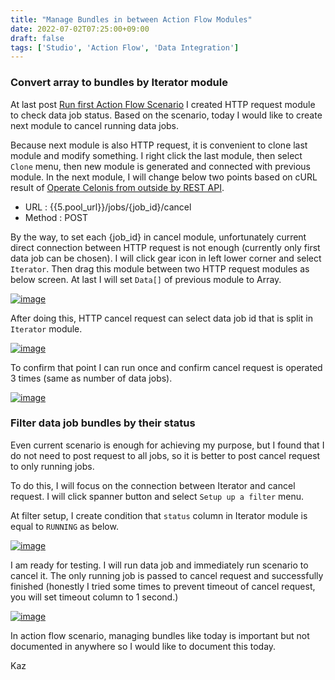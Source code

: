```yaml
---
title: "Manage Bundles in between Action Flow Modules"
date: 2022-07-02T07:25:00+09:00
draft: false
tags: ['Studio', 'Action Flow', 'Data Integration']
---
```


### Convert array to bundles by Iterator module

At last post [Run first Action Flow Scenario](../2022-06-25-run-first-action-flow-scenario) I created HTTP request module to check data job status. Based on the scenario, today I would like to create next module to cancel running data jobs.

Because next module is also HTTP request, it is convenient to clone last module and modify something. I right click the last module, then select `Clone` menu, then new module is generated and connected with previous module. In the next module, I will change below two points based on cURL result of [Operate Celonis from outside by REST API](../2022-06-18-operate-celonis-from-outside-by-rest-api).

- URL : {{5.pool_url}}/jobs/{job_id}/cancel
- Method : POST

By the way, to set each {job_id} in cancel module, unfortunately current direct connection between HTTP request is not enough (currently only first data job can be chosen). I will click gear icon in left lower corner and select `Iterator`. Then drag this module between two HTTP request modules as below screen. At last I will set `Data[]` of previous module to Array. 

[![image](https://user-images.githubusercontent.com/67397583/176899124-dfce27f3-513e-4ee0-8a8b-32d3f109d827.png)](https://user-images.githubusercontent.com/67397583/176899124-dfce27f3-513e-4ee0-8a8b-32d3f109d827.png)

After doing this, HTTP cancel request can select data job id that is split in `Iterator` module.

[![image](https://user-images.githubusercontent.com/67397583/176899992-d394c1ec-3d0f-4857-aaa6-ef86f0c692c9.png)](https://user-images.githubusercontent.com/67397583/176899992-d394c1ec-3d0f-4857-aaa6-ef86f0c692c9.png)

To confirm that point I can run once and confirm cancel request is operated 3 times (same as number of data jobs).

[![image](https://user-images.githubusercontent.com/67397583/176900345-f76d09ef-f202-4a6e-b7d1-2a1080acde78.png)](https://user-images.githubusercontent.com/67397583/176900345-f76d09ef-f202-4a6e-b7d1-2a1080acde78.png)

### Filter data job bundles by their status

Even current scenario is enough for achieving my purpose, but I found that I do not need to post request to all jobs, so it is better to post cancel request to only running jobs.

To do this, I will focus on the connection between Iterator and cancel request. I will click spanner button and select `Setup up a filter` menu. 

At filter setup, I create condition that `status` column in Iterator module is equal to `RUNNING` as below.
 
[![image](https://user-images.githubusercontent.com/67397583/176902745-6fbeeadf-b900-4e96-af9f-a4b106856cdd.png)](https://user-images.githubusercontent.com/67397583/176902745-6fbeeadf-b900-4e96-af9f-a4b106856cdd.png)

I am ready for testing. I will run data job and immediately run scenario to cancel it. The only running job is passed to cancel request and successfully finished (honestly I tried some times to prevent timeout of cancel request, you will set timeout column to 1 second.)

[![image](https://user-images.githubusercontent.com/67397583/176906516-1e337f45-aee9-431b-a88c-137ad5936834.png)](https://user-images.githubusercontent.com/67397583/176906516-1e337f45-aee9-431b-a88c-137ad5936834.png)

In action flow scenario, managing bundles like today is important but not documented in anywhere so I would like to document this today.

Kaz
